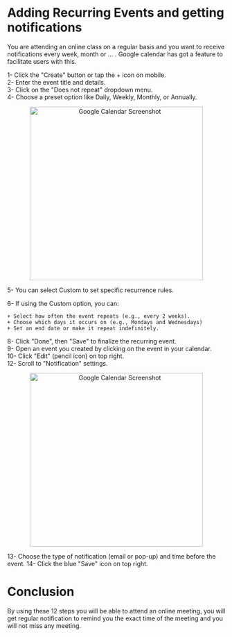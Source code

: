 # Adding Recurring Events and getting notifications 

You are attending an online  class on a regular basis and you want to receive notifications every week, month or … . Google calendar has got a feature to facilitate users with this.


1- Click the "Create" button or tap the + icon on mobile.  
2- Enter the event title and details.  
3- Click on the "Does not repeat" dropdown menu.  
4- Choose a preset option like Daily, Weekly, Monthly, or Annually.  
<p align="center">
  <img src="/IMAGES/Screenshot 2025-03-27 at 10.02.30 AM.png" alt="Google Calendar Screenshot" width="400">
</p>
5- You can  select Custom to set specific recurrence rules. 

6- If using the Custom option, you can: 

    + Select how often the event repeats (e.g., every 2 weeks).     
    + Choose which days it occurs on (e.g., Mondays and Wednesdays)    
    + Set an end date or make it repeat indefinitely.    
8- Click "Done", then "Save" to finalize the recurring event.    
9- Open an event you created by clicking on the event in your calendar.    
10- Click "Edit" (pencil icon) on top right.    
12- Scroll to "Notification" settings.    
 <p align="center">
  <img src="/IMAGES/Screenshot 2025-03-27 at 10.04.50 AM.png" alt="Google Calendar Screenshot" width="400">
</p>
13- Choose the type of notification (email or pop-up) and time before the event.    
14- Click the blue "Save" icon on top right.    

<br>



# Conclusion 

By using these 12 steps you will be able to attend an online meeting, you will get regular notification to remind you the exact time of the meeting and you will not miss any meeting.  

